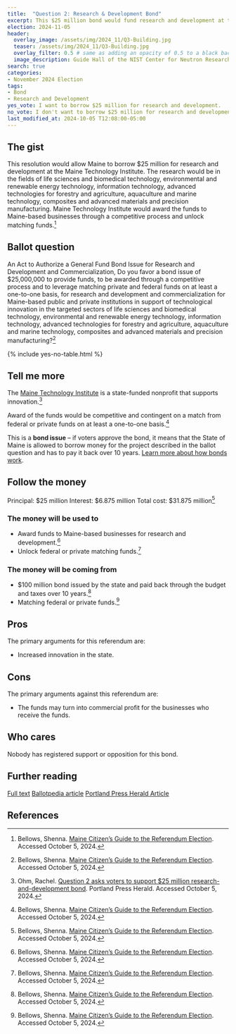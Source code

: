 ```yaml
---
title:  "Question 2: Research & Development Bond"
excerpt: This $25 million bond would fund research and development at the Maine Technology Institute.
election: 2024-11-05
header:
  overlay_image: /assets/img/2024_11/Q3-Building.jpg
  teaser: /assets/img/2024_11/Q3-Building.jpg
  overlay_filter: 0.5 # same as adding an opacity of 0.5 to a black background
  image_description: Guide Hall of the NIST Center for Neutron Research. The NIST Center for Neutron Research (NCNR) serves more customers than all other U.S. neutron facilities combined. Beams of cold, slowed down neutrons pass through guide tubes (blue structures) to reach specialized instruments where they are used as probes to see material structures.
search: true
categories:
- November 2024 Election
tags:
- Bond
- Research and Development
yes_vote: I want to borrow $25 million for research and development.
no_vote: I don't want to borrow $25 million for research and development.
last_modified_at: 2024-10-05 T12:08:00-05:00
---
```

## The gist
This resolution would allow Maine to borrow $25 million for research and development at the Maine Technology Institute. The research would be in the fields of life sciences and biomedical technology, environmental and renewable energy technology, information technology, advanced technologies for forestry and agriculture, aquaculture and marine technology, composites and advanced materials and precision manufacturing. Maine Technology Institute would award the funds to Maine-based businesses through a competitive process and unlock matching funds.[^3]

## Ballot question
An Act to Authorize a General Fund Bond Issue for Research and Development and Commercialization, Do you favor a bond issue of $25,000,000 to provide funds, to be awarded through a competitive process and to leverage matching private and federal funds on at least a one-to-one basis, for research and development and commercialization for Maine-based public and private institutions in support of technological innovation in the targeted sectors of life sciences and biomedical technology, environmental and renewable energy technology, information technology, advanced technologies for forestry and agriculture, aquaculture and marine technology, composites and advanced materials and precision manufacturing?[^3]

{% include yes-no-table.html %}


## Tell me more
The [Maine Technology Institute](https://www.mainetechnology.org/) is a state-funded nonprofit that supports innovation.[^4]

Award of the funds would be competitive and contingent on a match from federal or private funds on at least a one-to-one basis.[^3]

This is a **bond issue** – if voters approve the bond, it means that the State of Maine is allowed to borrow money for the project described in the ballot question and has to pay it back over 10 years. [Learn more about how bonds work](https://www.maineballot.org/bonds).

## Follow the money
Principal: $25 million
Interest: $6.875 million
Total cost: $31.875 million[^3]

### The money will be used to
* Award funds to Maine-based businesses for research and development.[^3]
* Unlock federal or private matching funds.[^3]

### The money will be coming from
* $100 million bond issued by the state and paid back through the budget and taxes over 10 years.[^3]
* Matching federal or private funds.[^3]

## Pros
The primary arguments for this referendum are:
* Increased innovation in the state.

## Cons
The primary arguments against this referendum are:
* The funds may turn into commercial profit for the businesses who receive the funds.

## Who cares
Nobody has registered support or opposition for this bond.

## Further reading
[Full text](https://www.mainelegislature.org/legis/bills/getPDF.asp?paper=SP0197&item=1&snum=131)
[Ballotpedia article](https://ballotpedia.org/Maine_Question_2,_Science_and_Technology_Research_and_Commercialization_Bond_Issue_(2024))
[Portland Press Herald Article](https://www.pressherald.com/2024/09/17/question-2-asks-voters-to-support-25-million-research-and-development-bond/)

## References
[^1]: Maine State Legislature. [An Act to Authorize a General Fund Bond Issue for Research and Development and Commercialization](https://www.mainelegislature.org/legis/bills/getPDF.asp?paper=SP0197&item=1&snum=131). Accessed October 5, 2024.
[^2]: Ballotpedia State Desk. [Maine Question 2, Science and Technology Research and Commercialization Bond Issue (2024)](https://ballotpedia.org/Maine_Question_2,_Science_and_Technology_Research_and_Commercialization_Bond_Issue_(2024)). Ballotpedia. Accessed October 5, 2024.
[^3]: Bellows, Shenna. [Maine Citizen’s Guide to the Referendum Election](https://www.maine.gov/sos/news/2024/2024%20Citizens%20Guide.pdf). Accessed October 5, 2024.
[^4]: Ohm, Rachel. [Question 2 asks voters to support $25 million research-and-development bond](https://www.pressherald.com/2024/09/17/question-2-asks-voters-to-support-25-million-research-and-development-bond/). Portland Press Herald. Accessed October 5, 2024.
